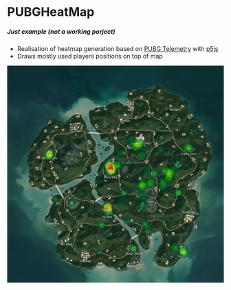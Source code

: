 # PUBGHeatMap
##### Just example (not a working porject)
- Realisation of heatmap generation based on [PUBG Telemetry](https://documentation.pubg.com/en/telemetry.html) with [p5js](https://p5js.org/) 
- Draws mostly used players positions on top of map 

![PUBGHeatMap](https://raw.githubusercontent.com/glmn/PUBGHeatMap/master/output.png)